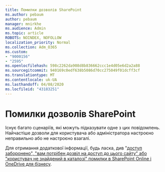 ```yaml
---
title: Помилки дозволів SharePoint
ms.author: pebaum
author: pebaum
manager: mnirkhe
ms.audience: Admin
ms.topic: article
ROBOTS: NOINDEX, NOFOLLOW
localization_priority: Normal
ms.collection: Adm_O365
ms.custom:
- "9000156"
- "2595"
ms.openlocfilehash: 598c2262da908d8b836662ccc1e4d05e6d2a2a88
ms.sourcegitcommit: 940169c0edf638b5086d70cc275049f01dcff3cf
ms.translationtype: MT
ms.contentlocale: uk-UA
ms.lasthandoff: 04/08/2020
ms.locfileid: "43183251"
---
```

# <a name="sharepoint-permissions-errors"></a>Помилки дозволів SharePoint

Існує багато сценаріїв, які можуть підказувати одне з цих повідомлень. Найчастіше дозволи для користувача або адміністратора настроєно неправильно або не настроєно взагалі. 

Для отримання додаткової інформації, будь ласка, див "[доступ заборонено", "вам потрібен дозвіл на доступ до цього сайту" або "користувач не знайдений в каталозі" помилки в SharePoint Online і OneDrive для бізнесу](https://docs.microsoft.com/sharepoint/support/administration/access-denied-or-need-permission-error-sharepoint-online-or-onedrive-for-business).
